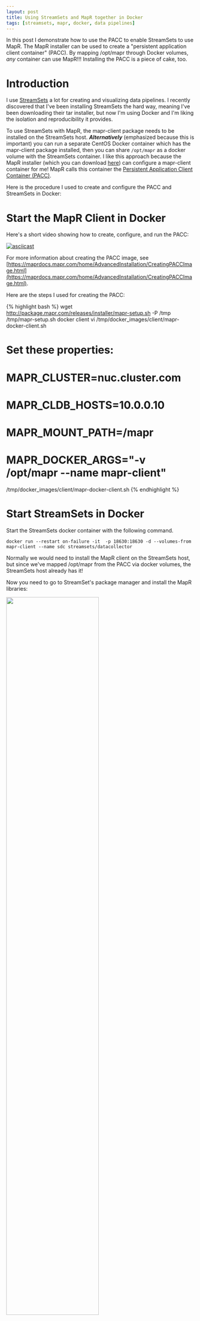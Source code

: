 ```yaml
---
layout: post
title: Using StreamSets and MapR together in Docker
tags: [streamsets, mapr, docker, data pipelines]
---
```


In this post I demonstrate how to use the PACC to enable StreamSets to use MapR. The MapR installer can be used to create a "persistent application client container" (PACC). By mapping /opt/mapr through Docker volumes, *any* container can use MapR!!! Installing the PACC is a piece of cake, too. 

# Introduction

I use [StreamSets](http://streamsets.com) a lot for creating and visualizing data pipelines. I recently discovered that I've been installing StreamSets the hard way, meaning I've been downloading their tar installer, but now I'm using Docker and I'm liking the isolation and reproducibility it provides. 

To use StreamSets with MapR, the mapr-client package needs to be installed on the StreamSets host. ***Alternatively*** (emphasized because this is important) you can run a separate CentOS Docker container which has the mapr-client package installed, then you can share `/opt/mapr` as a docker volume with the StreamSets container. I like this approach because the MapR installer (which you can download [here](https://mapr.com/download/)) can configure a mapr-client container for me! MapR calls this container the [Persistent Application Client Container (PACC)](https://mapr.com/products/persistent-application-client-container/).

Here is the procedure I used to create and configure the PACC and StreamSets in Docker:

# Start the MapR Client in Docker

Here's a short video showing how to create, configure, and run the PACC:

[![asciicast](https://asciinema.org/a/jD6NnO7UDBCxbdARMYQ8mf0Wr.png)](https://asciinema.org/a/jD6NnO7UDBCxbdARMYQ8mf0Wr)

For more information about creating the PACC image, see [https://maprdocs.mapr.com/home/AdvancedInstallation/CreatingPACCImage.html](https://maprdocs.mapr.com/home/AdvancedInstallation/CreatingPACCImage.html).

Here are the steps I used for creating the PACC:

{% highlight bash %}
wget http://package.mapr.com/releases/installer/mapr-setup.sh -P /tmp
/tmp/mapr-setup.sh docker client
vi /tmp/docker_images/client/mapr-docker-client.sh
  # Set these properties:
  # MAPR_CLUSTER=nuc.cluster.com
  # MAPR_CLDB_HOSTS=10.0.0.10
  # MAPR_MOUNT_PATH=/mapr
  # MAPR_DOCKER_ARGS="-v /opt/mapr --name mapr-client"
/tmp/docker_images/client/mapr-docker-client.sh
{% endhighlight %}

# Start StreamSets in Docker

Start the StreamSets docker container with the following command. 

```
docker run --restart on-failure -it  -p 18630:18630 -d --volumes-from mapr-client --name sdc streamsets/datacollector
```

Normally we would need to install the MapR client on the StreamSets host, but since we've mapped /opt/mapr from the PACC via docker volumes, the StreamSets host already has it!

Now you need to go to StreamSet's package manager and install the MapR libraries:

<img src="http://iandow.github.io/img/streamsets_mapr_install.png" width="70%">


You'll be prompted to restart StreamSets. After it's restarted, run these commands finish the MapR setup:

{% highlight bash %}
docker exec -u 0 -it sdc /bin/bash
export SDC_HOME=/opt/streamsets-datacollector-3.2.0.0/
export SDC_CONF=/etc/sdc
echo "export CLASSPATH=\`/opt/mapr/bin/mapr classpath\`" >> /opt/streamsets-datacollector-3.2.0.0/libexec/sdc-env.sh
/opt/streamsets-datacollector-3.2.0.0/bin/streamsets setup-mapr
{% endhighlight %}

Restart StreamSets again from the gear menu. 
<img src="http://iandow.github.io/img/streamsets_restart.png" width="40%">

When it comes up you will be able to use MapR in StreamSets data pipelines. Here's a basic pipeline example that saves the output of tailing a file to a file on MapR-FS:

<img src="http://iandow.github.io/img/streamsets_tail.png" width="60%">
<img src="http://iandow.github.io/img/streamsets_maprfs1.png" width="60%">
<img src="http://iandow.github.io/img/streamsets_maprfs2.png" width="60%">


<br>
<p>Please provide your feedback to this article by adding a comment to <a href="https://github.com/iandow/iandow.github.io/issues/10">https://github.com/iandow/iandow.github.io/issues/10</a>.</p>

<br><br>
<div class="main-explain-area padding-override jumbotron">
  <img src="http://iandow.github.io/img/paypal.png" width="120" style="margin-left: 15px" align="right">
  <p class="margin-override font-override">
  	Did you enjoy the blog? Did you learn something useful? If you would like to support this blog please consider making a small donation. Thanks!</p>
  <br>
  <div id="paypalbtn">
    <a class="btn btn-primary btn" href="https://www.paypal.me/iandownard/5">Donate via PayPal</a>
  </div>
</div>
